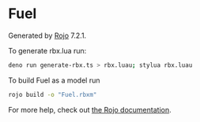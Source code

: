 # Fuel

Generated by [Rojo](https://github.com/rojo-rbx/rojo) 7.2.1.

To generate rbx.lua run:

```bash
deno run generate-rbx.ts > rbx.luau; stylua rbx.luau
```

To build Fuel as a model run

```bash
rojo build -o "Fuel.rbxm"
```

For more help, check out [the Rojo documentation](https://rojo.space/docs).
